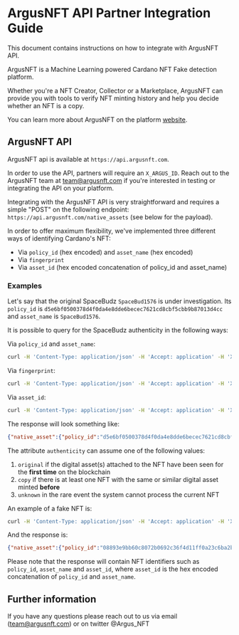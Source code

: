 # ArgusNFT API Partner Integration Guide

This document contains instructions on how to integrate with ArgusNFT API.

ArgusNFT is a Machine Learning powered Cardano NFT Fake detection platform. 

Whether you're a NFT Creator, Collector or a Marketplace, ArgusNFT can provide you with tools to verify NFT
minting history and help you decide whether an NFT is a copy.

You can learn more about ArgusNFT on the platform [website](https://argusnft.com).

## ArgusNFT API

ArgusNFT api is available at `https://api.argusnft.com`.

In order to use the API, partners will require an `X_ARGUS_ID`. Reach out to the ArgusNFT team at [team@argusnft.com](mailto:team@argusnft.com)
if you're interested in testing or integrating the API on your platform.

Integrating with the ArgusNFT API is very straightforward and requires a simple "POST" on the following endpoint: `https://api.argusnft.com/native_assets` (see below for the payload).

In order to offer maximum flexibility, we've implemented three different ways of identifying Cardano's NFT:

* Via `policy_id` (hex encoded) and `asset_name` (hex encoded)
* Via `fingerprint`
* Via `asset_id` (hex encoded concatenation of policy_id and asset_name)

### Examples

Let's say that the original SpaceBudz `SpaceBud1576` is under investigation. Its `policy_id` is `d5e6bf0500378d4f0da4e8dde6becec7621cd8cbf5cbb9b87013d4cc` and `asset_name` is `SpaceBud1576`.

It is possible to query for the SpaceBudz authenticity in the following ways:

Via `policy_id` and `asset_name`:

```bash
curl -H 'Content-Type: application/json' -H 'Accept: application' -H 'X_ARGUS_ID: xyz123' -X POST -d '{ "policy_id":"d5e6bf0500378d4f0da4e8dde6becec7621cd8cbf5cbb9b87013d4cc", "asset_name":"537061636542756431353736" }' https://api.argusnft.com/native_assets/verify
```

Via `fingerprint`:

```bash
curl -H 'Content-Type: application/json' -H 'Accept: application' -H 'X_ARGUS_ID: xyz123' -X POST -d '{ "fingerprint": "asset19yf2vds4svv9jnfw289edh4gwr3mr4wphy564z" }' https://api.argusnft.com/native_assets/verify
```

Via `asset_id`:

```bash
curl -H 'Content-Type: application/json' -H 'Accept: application' -H 'X_ARGUS_ID: xyz123' -X POST -d '{ "asset_id":"d5e6bf0500378d4f0da4e8dde6becec7621cd8cbf5cbb9b87013d4cc537061636542756431353736" }' https://api.argusnft.com/native_assets/verify
```

The response will look something like:

```json
{"native_asset":{"policy_id":"d5e6bf0500378d4f0da4e8dde6becec7621cd8cbf5cbb9b87013d4cc","asset_name":"537061636542756431353736","asset_id":"d5e6bf0500378d4f0da4e8dde6becec7621cd8cbf5cbb9b87013d4cc537061636542756431353736"},"authenticity":"original"}
```

The attribute `authenticity` can assume one of the following values:

1. `original` if the digital asset(s) attached to the NFT have been seen for the **first time** on the blockchain
2. `copy` if there is at least one NFT with the same or similar digital asset minted **before**
3. `unknown` in the rare event the system cannot process the current NFT

An example of a fake NFT is:

```bash
curl -H 'Content-Type: application/json' -H 'Accept: application' -H 'X_ARGUS_ID: xyz123' -X POST -d '{ "fingerprint": "asset1t7f8fsdpu5l0e8nu3fewyndt8emvwzezjrer2d" }' https://api.argusnft.com/native_assets/verify
```

And the response is:

```json
{"native_asset":{"policy_id":"08893e9bb60c8072b0692c36f4d11ff0a23c6ba2bbaa85729d951527","asset_name":"537061636542756c6c31353736","asset_id":"08893e9bb60c8072b0692c36f4d11ff0a23c6ba2bbaa85729d951527537061636542756c6c31353736"},"authenticity":"copy"
```

Please note that the response will contain NFT identifiers such as `policy_id`, `asset_name` and `asset_id`, where `asset_id`
is the hex encoded concatenation of `policy_id` and `asset_name`.

## Further information

If you have any questions please reach out to us via email ([team@argusnft.com](mailto:team@argusnft.com)) or on twitter @Argus_NFT
